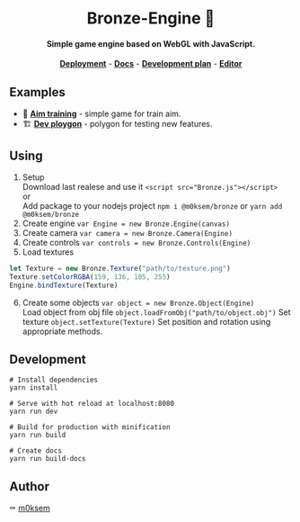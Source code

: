 <h1 align="center"> Bronze-Engine 🧱</h1>

<h4 align="center">Simple game engine based on WebGL with JavaScript.  </h4>

<div style="text-align:center" align="center">
 <a href="http://m0ksem.design/Bronze-Engine/"><b>Deployment</b></a> -
 <a href="http://m0ksem.design/Bronze-Engine/docs/global"><b>Docs</b></a> -
 <a href="https://github.com/m0ksem/Bronze-Engine/projects/2"><b>Development plan</b></a> -
 <a href="https://github.com/m0ksem/Bronze-Editor"><b>Editor</b></a>
</div>

## Examples
 - 🎯 <a href="http://m0ksem.design/Bronze-Engine/examples/aim-training/"><b>Aim training</b></a> - simple game for train aim.
 - 🏗 <a href="https://github.com/m0ksem/Bronze-Editor"><b>Dev ploygon</b></a> - polygon for testing new features.

## Using
 1. Setup  
 Download last realese and use it `<script src="Bronze.js"></script>`  
 or  
 Add package to your nodejs project `npm i @m0ksem/bronze` or `yarn add @m0ksem/bronze`   
 2. Create engine   `var Engine = new Bronze.Engine(canvas)`
 3. Create camera   `var camera = new Bronze.Camera(Engine)`
 4. Create controls `var controls = new Bronze.Controls(Engine)`
 5. Load textures  
```js
let Texture = new Bronze.Texture("path/to/texture.png")  
Texture.setColorRGBA(159, 136, 105, 255)  
Engine.bindTexture(Texture)  
```
 6. Create some objects `var object = new Bronze.Object(Engine)`  
  Load object from obj file `object.loadFromObj("path/to/object.obj")`
  Set texture `object.setTexture(Texture)`
  Set position and rotation using appropriate methods.
## Development
```
# Install dependencies
yarn install

# Serve with hot reload at localhost:8080 
yarn run dev 

# Build for production with minification 
yarn run build

# Create docs
yarn run build-docs
```

## Author
 ⚰️ <a href="https://github.com/m0ksem">m0ksem</a>
